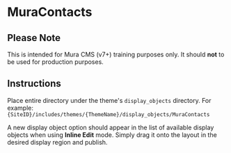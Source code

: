 # MuraContacts

## Please Note
This is intended for Mura CMS (v7+) training purposes only. It should **not** to be used for production purposes.

## Instructions
Place entire directory under the theme's `display_objects` directory. For example:
`{SiteID}/includes/themes/{ThemeName}/display_objects/MuraContacts`

A new display object option should appear in the list of available display objects when using **Inline Edit** mode. Simply drag it onto the layout in the desired display region and publish.
